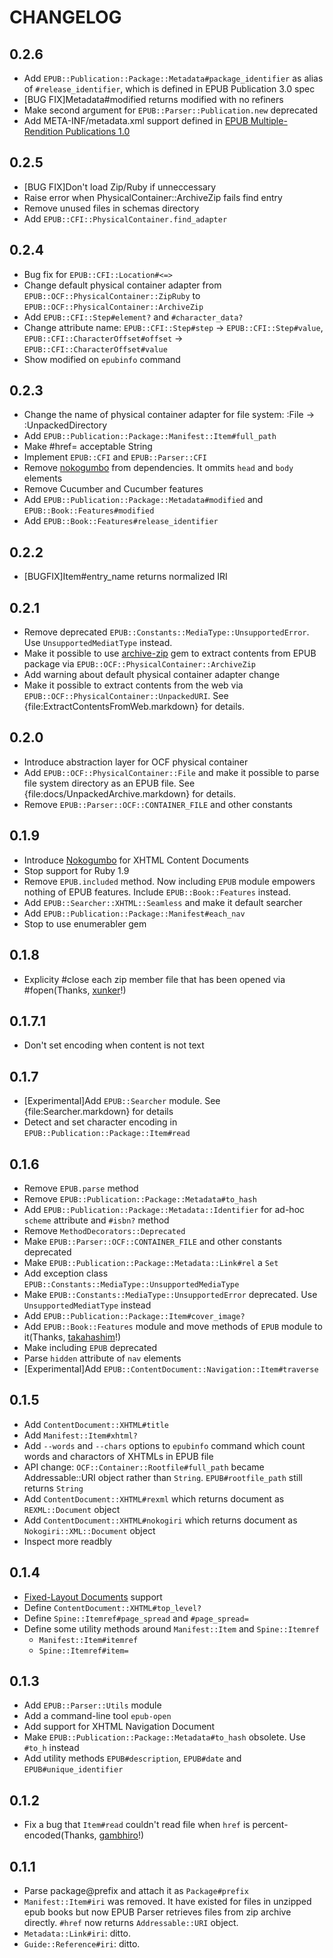 CHANGELOG
=========

0.2.6
-----

* Add `EPUB::Publication::Package::Metadata#package_identifier` as alias of `#release_identifier`, which is defined in EPUB Publication 3.0 spec
* [BUG FIX]Metadata#modified returns modified with no refiners
* Make second argument for `EPUB::Parser::Publication.new` deprecated
* Add META-INF/metadata.xml support defined in [EPUB Multiple-Rendition Publications 1.0][multi-rendition]

[multi-rendition]: http://www.idpf.org/epub/renditions/multiple/

0.2.5
-----

* [BUG FIX]Don't load Zip/Ruby if unneccessary
* Raise error when PhysicalContainer::ArchiveZip fails find entry
* Remove unused files in schemas directory
* Add `EPUB::CFI::PhysicalContainer.find_adapter`

0.2.4
-----

* Bug fix for `EPUB::CFI::Location#<=>`
* Change default physical container adapter from `EPUB::OCF::PhysicalContainer::ZipRuby` to `EPUB::OCF::PhysicalContainer::ArchiveZip`
* Add `EPUB::CFI::Step#element?` and `#character_data?`
* Change attribute name: `EPUB::CFI::Step#step` -> `EPUB::CFI::Step#value`, `EPUB::CFI::CharacterOffset#offset` -> `EPUB::CFI::CharacterOffset#value`
* Show modified on `epubinfo` command

0.2.3
-----

* Change the name of physical container adapter for file system: :File -> :UnpackedDirectory
* Add `EPUB::Publication::Package::Manifest::Item#full_path`
* Make #href= acceptable String
* Implement `EPUB::CFI` and `EPUB::Parser::CFI`
* Remove [nokogumbo][] from dependencies. It ommits `head` and `body` elements
* Remove Cucumber and Cucumber features
* Add `EPUB::Publication::Package::Metadata#modified` and `EPUB::Book::Features#modified`
* Add `EPUB::Book::Features#release_identifier`

0.2.2
-----

* [BUGFIX]Item#entry_name returns normalized IRI

0.2.1
-----

* Remove deprecated `EPUB::Constants::MediaType::UnsupportedError`. Use `UnsupportedMediatType` instead.
* Make it possible to use [archive-zip][] gem to extract contents from EPUB package via `EPUB::OCF::PhysicalContainer::ArchiveZip`
* Add warning about default physical container adapter change
* Make it possible to extract contents from the web via `EPUB::OCF::PhysicalContainer::UnpackedURI`. See {file:ExtractContentsFromWeb.markdown} for details.

[archive-zip]: https://github.com/javanthropus/archive-zip

0.2.0
-----

* Introduce abstraction layer for OCF physical container
* Add `EPUB::OCF::PhysicalContainer::File` and make it possible to parse file system directory as an EPUB file. See {file:docs/UnpackedArchive.markdown} for details.
* Remove `EPUB::Parser::OCF::CONTAINER_FILE` and other constants

0.1.9
-----

* Introduce [Nokogumbo][] for XHTML Content Documents
* Stop support for Ruby 1.9
* Remove `EPUB.included` method. Now including `EPUB` module empowers nothing of EPUB features. Include `EPUB::Book::Features` instead.
* Add `EPUB::Searcher::XHTML::Seamless` and make it default searcher
* Add `EPUB::Publication::Package::Manifest#each_nav`
* Stop to use enumerabler gem

[nokogumbo]: https://github.com/rubys/nokogumbo/

0.1.8
-----

* Explicity #close each zip member file that has been opened via #fopen(Thanks, [xunker][]!)

[xunker]: https://github.com/xunker

0.1.7.1
-------

* Don't set encoding when content is not text

0.1.7
-----

* [Experimental]Add `EPUB::Searcher` module. See {file:Searcher.markdown} for details
* Detect and set character encoding in `EPUB::Publication::Package::Item#read`

0.1.6
-----
* Remove `EPUB.parse` method
* Remove `EPUB::Publication::Package::Metadata#to_hash`
* Add `EPUB::Publication::Package::Metadata::Identifier` for ad-hoc `scheme` attribute and `#isbn?` method
* Remove `MethodDecorators::Deprecated`
* Make `EPUB::Parser::OCF::CONTAINER_FILE` and other constants deprecated
* Make `EPUB::Publication::Package::Metadata::Link#rel` a `Set`
* Add exception class `EPUB::Constants::MediaType::UnsupportedMediaType`
* Make `EPUB::Constants::MediaType::UnsupportedError` deprecated. Use `UnsupportedMediatType` instead
* Add `EPUB::Publication::Package::Item#cover_image?`
* Add `EPUB::Book::Features` module and move methods of `EPUB` module to it(Thanks, [takahashim][]!)
* Make including `EPUB` deprecated
* Parse `hidden` attribute of `nav` elements
* [Experimental]Add `EPUB::ContentDocument::Navigation::Item#traverse`

[takahashim]: https://github.com/takahashim

0.1.5
-----
* Add `ContentDocument::XHTML#title`
* Add `Manifest::Item#xhtml?`
* Add `--words` and `--chars` options to `epubinfo` command which count words and charactors of XHTMLs in EPUB file
* API change: `OCF::Container::Rootfile#full_path` became Addressable::URI object rather than `String`. `EPUB#rootfile_path` still returns `String`
* Add `ContentDocument::XHTML#rexml` which returns document as `REXML::Document` object
* Add `ContentDocument::XHTML#nokogiri` which returns document as `Nokogiri::XML::Document` object
* Inspect more readbly

0.1.4
-----
* [Fixed-Layout Documents][fixed-layout] support
* Define `ContentDocument::XHTML#top_level?`
* Define `Spine::Itemref#page_spread` and `#page_spread=`
* Define some utility methods around `Manifest::Item` and `Spine::Itemref`
  * `Manifest::Item#itemref`
  * `Spine::Itemref#item=`

[fixed-layout]: http://www.idpf.org/epub/fxl/

0.1.3
-----
* Add `EPUB::Parser::Utils` module
* Add a command-line tool `epub-open`
* Add support for XHTML Navigation Document
* Make `EPUB::Publication::Package::Metadata#to_hash` obsolete. Use `#to_h` instead
* Add utility methods `EPUB#description`, `EPUB#date` and `EPUB#unique_identifier`

0.1.2
-----
* Fix a bug that `Item#read` couldn't read file when `href` is percent-encoded(Thanks, [gambhiro][]!)

[gambhiro]: https://github.com/gambhiro

0.1.1
-----
* Parse package@prefix and attach it as `Package#prefix`
* `Manifest::Item#iri` was removed. It have existed for files in unzipped epub books but now EPUB Parser retrieves files from zip archive directly. `#href` now returns `Addressable::URI` object.
* `Metadata::Link#iri`: ditto.
* `Guide::Reference#iri`: ditto.
